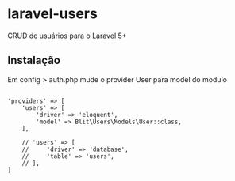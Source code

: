 # laravel-users
CRUD de usuários para o Laravel 5+

## Instalação

Em config > auth.php mude o provider User para model do modulo

```

'providers' => [
    'users' => [
        'driver' => 'eloquent',
        'model' => Blit\Users\Models\User::class,
    ],

    // 'users' => [
    //     'driver' => 'database',
    //     'table' => 'users',
    // ],
]

```


